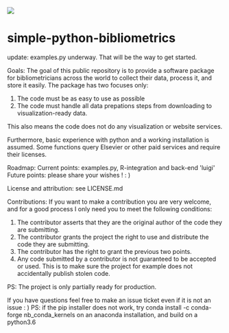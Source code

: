 <img src="https://zenodo.org/badge/DOI/10.5281/zenodo.3634367.svg">

# simple-python-bibliometrics


update: examples.py underway. That will be the way to get started.


Goals:
The goal of this public repository is to provide a software package for bibliometricians across the world to collect their data, process it, and store it easily. The package has two focuses only:
1. The code must be as easy to use as possible
2. The code must handle all data prepations steps from downloading to visualization-ready data.

This also means the code does not do any visualization or website services.

Furthermore, basic experience with python and a working installation is assumed. 
Some functions query Elsevier or other paid services and require their licenses.

Roadmap:
Current points: examples.py, R-integration and back-end 'luigi'
Future points: please share your wishes ! : )

License and attribution: see LICENSE.md

Contributions:
If you want to make a contribution you are very welcome, and for a good process I only need you to meet the following conditions:
1. The contributor asserts that they are the original author of the code they are submitting.
2. The contributor grants the project the right to use and distribute the code they are submitting.
3. The contributor has the right to grant the previous two points.
4. Any code submitted by a contributor is not guaranteed to be accepted or used.
This is to make sure the project for example does not accidentally publish stolen code.

PS: The project is only partially ready for production.


If you have questions feel free to make an issue ticket even if it is not an issue : )
PS: if the pip installer does not work, try conda install -c conda-forge nb_conda_kernels on an anaconda installation, and build on a python3.6



